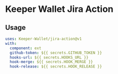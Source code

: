 # Keeper Wallet Jira Action

## Usage

```yml
uses: Keeper-Wallet/jira-action@v1
with:
  component: ext
  github-token: ${{ secrets.GITHUB_TOKEN }}
  hooks-url: ${{ secrets.HOOKS_URL }}
  hook-merge: ${{ secrets.HOOK_MERGE }}
  hook-release: ${{ secrets.HOOK_RELEASE }}
```
